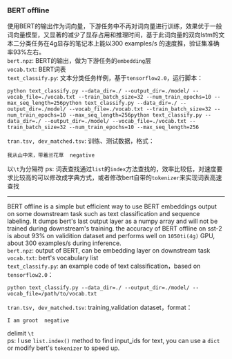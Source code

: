 ### BERT offline
使用BERT的输出作为词向量，下游任务中不再对词向量进行训练，效果优于一般词向量模型，又显著的减少了显存占用和推理时间，基于此词向量的双向lstm的文本二分类任务在4g显存的笔记本上能以300 examples/s 的速度推，验证集准确率93%左右。  
`bert.npz`: BERT的输出，做为下游任务的`embedding`层  
`vocab.txt`: BERT词表  
`text_classify.py`: 文本分类任务样例，基于`tensorflow2.0`，运行脚本：

```shell
python text_classify.py --data_dir=./ --output_dir=./model/ --vocab_file=./vocab.txt --train_batch_size=32 --num_train_epochs=10 --max_seq_length=256python text_classify.py --data_dir=./ --output_dir=./model/ --vocab_file=./vocab.txt --train_batch_size=32 --num_train_epochs=10 --max_seq_length=256python text_classify.py --data_dir=./ --output_dir=./model/ --vocab_file=./vocab.txt --train_batch_size=32 --num_train_epochs=10 --max_seq_length=256
```  

`tran.tsv, dev_matched.tsv`: 训练、测试数据，格式：
```plaintext
我从山中来，带着兰花草  negative
```
以`\t`为分隔符
ps: 词表查找通过`list`的`index`方法查找的，效率比较低，对速度要求比较高的可以修改成字典方式，或者修改bert自带的`tokenizer`来实现词表高速查找

***
BERT offline is a simple but efficient way to use BERT embeddings output on some downstream task such as text classification and sequence labeling. It dumps bert's last output layer as a numpy array and will not be trained during downstream's training. the  accuracy of BERT offline on sst-2 is about 93% on validition dataset and performs well on `1050ti(4g)` GPU, about 300 examples/s during inference.  
`bert.npz`: output of BERT, can be embedding layer on downstream task  
`vocab.txt`: bert's vocabulary list  
`text_classify.py`: an example code of text calssification，based on `tensorflow2.0`：
```shell
python text_classify.py --data_dir=./ --output_dir=./model/ --vocab_file=/path/to/vocab.txt
```  
`tran.tsv, dev_matched.tsv`: training,validation dataset，format：
```plaintext
I am groot  negative
```
delimit `\t`  
ps: I use `list.index()` method to find input_ids for text, you can use a `dict` or modify bert's `tokenizer` to speed up.

